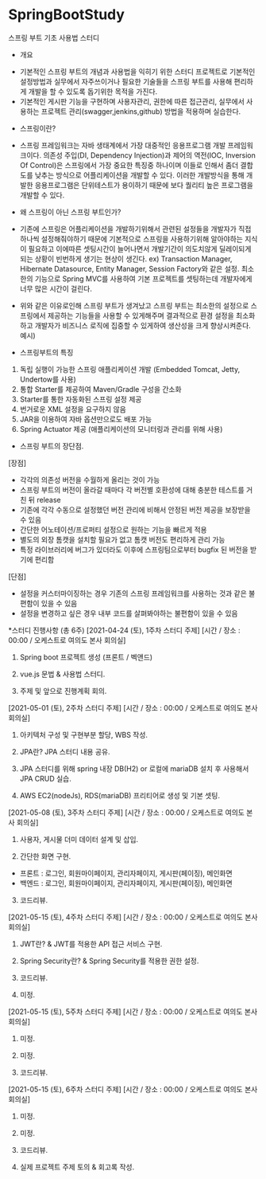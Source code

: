 # SpringBootStudy
스프링 부트 기초 사용법 스터디

* 개요
- 기본적인 스프링 부트의 개념과 사용법을 익히기 위한 스터디 프로젝트로 기본적인 설정방법과 실무에서 자주쓰이거나 필요한 기술들을 스프링 부트를 사용해 편리하게 개발을 할 수 있도록 돕기위한 목적을 가진다.
- 기본적인 게시판 기능을 구현하며 사용자관리, 권한에 따른 접근관리, 실무에서 사용하는 프로젝트 관리(swagger,jenkins,github) 방법을 적용하며 실습한다.


* 스프링이란?
- 스프링 프레임워크는 자바 생태계에서 가장 대중적인 응용프로그램 개발 프레임워크이다. 의존성 주입(DI, Dependency Injection)과 제어의 역전(IOC, Inversion Of Control)은 스프링에서 가장 중요한 특징중 하나이며 이들로 인해서 좀더 결합도를 낮추는 방식으로 어플리케이션을 개발할 수 있다. 이러한 개발방식을 통해 개발한 응용프로그램은 단위테스트가 용이하기 때문에 보다 퀄리티 높은 프로그램을 개발할 수 있다.

* 왜 스프링이 아닌 스프링 부트인가?
- 기존에 스프링은 어플리케이션을 개발하기위해서 관련된 설정들을 개발자가 직접 하나씩 설정해줘야하기 때문에 기본적으로 스프링을 사용하기위해 알아야하는 지식이 필요하고 이에따른 셋팅시간이 늘어나면서 개발기간이 의도치않게 딜레이되게 되는 상황이 빈번하게 생기는 현상이 생긴다.
ex) Transaction Manager, Hibernate Datasource, Entity Manager, Session Factory와 같은 설정. 최소한의 기능으로 Spring MVC를 사용하여 기본 프로젝트를 셋팅하는데 개발자에게 너무 많은 시간이 걸린다.

- 위와 같은 이유로인해 스프링 부트가 생겨났고 스프링 부트는 최소한의 설정으로 스프링에서 제공하는 기능들을 사용할 수 있게해주며 결과적으로 환경 설정을 최소화하고 개발자가 비즈니스 로직에 집중할 수 있게하여 생산성을 크게 향상시켜준다.
예시)


* 스프링부트의 특징
1. 독립 실행이 가능한 스프링 애플리케이션 개발 (Embedded Tomcat, Jetty, Undertow를 사용)
2. 통합 Starter를 제공하여 Maven/Gradle 구성을 간소화 
3. Starter를 통한 자동화된 스프링 설정 제공
4. 번거로운 XML 설정을 요구하지 않음
5. JAR을 이용하여 자바 옵션만으로도 배포 가능
6. Spring Actuator 제공 (애플리케이션의 모니터링과 관리를 위해 사용) 


* 스프링 부트의 장단점.

[장점]
- 각각의 의존성 버전을 수월하게 올리는 것이 가능
- 스프링 부트의 버전이 올라갈 때마다 각 버전별 호환성에 대해 충분한 테스트를 거친 뒤 release
- 기존에 각각 수동으로 설정했던 버전 관리에 비해서 안정된 버전 제공을 보장받을 수 있음
- 간단한 어노테이션/프로퍼티 설정으로 원하는 기능을 빠르게 적용
- 별도의 외장 톰캣을 설치할 필요가 없고 톰캣 버전도 편리하게 관리 가능
- 특정 라이브러리에 버그가 있더라도 이후에 스프링팀으로부터 bugfix 된 버전을 받기에 편리함

[단점]
- 설정을 커스터마이징하는 경우 기존의 스프링 프레임워크를 사용하는 것과 같은 불편함이 있을 수 있음
- 설정을 변경하고 싶은 경우 내부 코드를 살펴봐야하는 불편함이 있을 수 있음




*스터디 진행사항 (총 6주)
[2021-04-24 (토), 1주차 스터디 주제]
[시간 / 장소 : 00:00 / 오케스트로 여의도 본사 회의실]

1. Spring boot 프로젝트 생성 (프론트 / 벡앤드)

2. vue.js 문법 & 사용법 스터디.

3. 주제 및 앞으로 진행계획 회의.

[2021-05-01 (토), 2주차 스터디 주제]
[시간 / 장소 : 00:00 / 오케스트로 여의도 본사 회의실]

1. 아키텍처 구성 및 구현부분 할당, WBS 작성.

2. JPA란? JPA 스터디 내용 공유.

3. JPA 스터디를 위해 spring 내장 DB(H2) or 로컬에 mariaDB 설치 후 사용해서 JPA CRUD 실습.

4. AWS EC2(nodeJs), RDS(mariaDB) 프리티어로 생성 및 기본 셋팅.

[2021-05-08 (토), 3주차 스터디 주제]
[시간 / 장소 : 00:00 / 오케스트로 여의도 본사 회의실]

1. 사용자, 게시물 더미 데이터 설계 및 삽입.

2. 간단한 화면 구현.
  - 프론트 : 로그인, 회원마이페이지, 관리자페이지, 게시판(페이징), 메인화면
  - 백엔드 : 로그인, 회원마이페이지, 관리자페이지, 게시판(페이징), 메인화면

3. 코드리뷰.

[2021-05-15 (토), 4주차 스터디 주제]
[시간 / 장소 : 00:00 / 오케스트로 여의도 본사 회의실]

1. JWT란? & JWT를 적용한 API 접근 서비스 구현.

2. Spring Security란? & Spring Security를 적용한 권한 설정.

3. 코드리뷰.

4. 미정.

[2021-05-15 (토), 5주차 스터디 주제]
[시간 / 장소 : 00:00 / 오케스트로 여의도 본사 회의실]

1. 미정.

2. 미정.

3. 코드리뷰.

[2021-05-15 (토), 6주차 스터디 주제]
[시간 / 장소 : 00:00 / 오케스트로 여의도 본사 회의실]

1. 미정.

2. 미정.

3. 코드리뷰.

4. 실제 프로젝트 주제 토의 & 회고록 작성.

